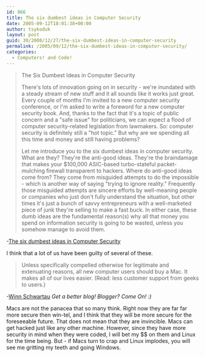 ```yaml
---
id: 866
title: The six dumbest ideas in Computer Security
date: 2005-09-12T18:01:38+00:00
author: tsykoduk
layout: post
guid: 30/2008/12/27/the-six-dumbest-ideas-in-computer-security
permalink: /2005/09/12/the-six-dumbest-ideas-in-computer-security/
categories:
  - Computers! and Code!
---
```

<blockquote>The Six Dumbest Ideas in Computer Security

<p>There's lots of innovation going on in security - we're inundated with a steady stream of new stuff and it all sounds like it works just great. Every couple of months I'm invited to a new computer security conference, or I'm asked to write a foreword for a new computer security book. And, thanks to the fact that it's a topic of public concern and a "safe issue" for politicians, we can expect a flood of computer security-related legislation from lawmakers. So: computer security is definitely still a "hot topic." But why are we spending all this time and money and still having problems?</p>


<p>Let me introduce you to the six dumbest ideas in computer security. What are they? They're the anti-good ideas. They're the braindamage that makes your $100,000 <span class="caps">ASIC</span>-based turbo-stateful packet-mulching firewall transparent to hackers. Where do anti-good ideas come from? They come from misguided attempts to do the impossible - which is another way of saying "trying to ignore reality." Frequently those misguided attempts are sincere efforts by well-meaning people or companies who just don't fully understand the situation, but other times it's just a bunch of savvy entrepreneurs with a well-marketed piece of junk they're selling to make a fast buck. In either case, these dumb ideas are the fundamental reason(s) why all that money you spend on information security is going to be wasted, unless you somehow manage to avoid them.</blockquote></p>


<p>-<a href="http://www.ranum.com/security/computer_security/editorials/dumb/">The six dumbest ideas in Computer Security</a></p>


<p>I think that a lot of us have been guilty of several of these.</p>


<blockquote>Unless specifically compelled otherwise for legitimate and extenuating reasons, all new computer users should buy a Mac. It makes all of our lives easier. (Read: less customer support from geeks to users.)</blockquote>

<p>-<a href="http://securityawareness.blogspot.com/2005/09/mad-as-hell-xvi-final-mah.htm">Winn Schwartau</a> <em>Get a better blog! Blogger? Come On! :)</em></p>


<p>Macs are not the panacea that so many think. Right now they are far far more secure then win-tel, and I think that they will be more secure for the foreseeable future. That does not mean that they are invincible. Macs can get hacked just like any other machine. However, since they have more security in mind when they were coded, I will bet my $$ on them and Linux for the time being. But - if Macs turn to crap and Linux implodes, you will see me gritting my teeth and going Windows.</p>